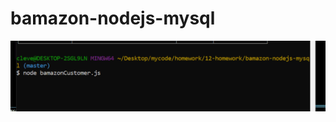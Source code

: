 # bamazon-nodejs-mysql
![gif of all functions](https://github.com/cleve716/bamazon-nodejs-mysql/blob/master/screenshots/full_process.gif)
